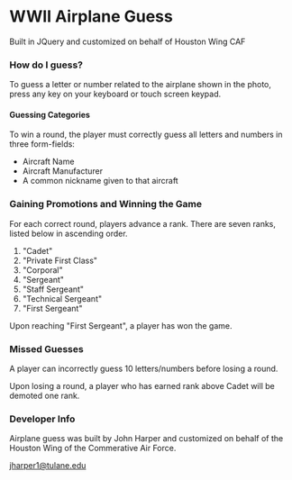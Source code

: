 # WWII Airplane Guess
 Built in JQuery and customized on behalf of Houston Wing CAF

### How do I guess?
To guess a letter or number related to the airplane shown in the photo, press any key on your keyboard or touch screen keypad. 

#### Guessing Categories
To win a round, the player must correctly guess all letters and numbers in three form-fields:

* Aircraft Name
* Aircraft Manufacturer
* A common nickname given to that aircraft

### Gaining Promotions and Winning the Game
For each correct round, players advance a rank. There are seven ranks, listed below in ascending order.

1. "Cadet"
2. "Private First Class"
3. "Corporal"
4. "Sergeant"
5. "Staff Sergeant"
6. "Technical Sergeant"
7. "First Sergeant"

Upon reaching "First Sergeant", a player has won the game.

### Missed Guesses 
A player can incorrectly guess 10 letters/numbers before losing a round.

Upon losing a round, a player who has earned rank above Cadet will be demoted one rank. 

### Developer Info

Airplane guess was built by John Harper and customized on behalf of the Houston Wing of the Commerative Air Force.

jharper1@tulane.edu
